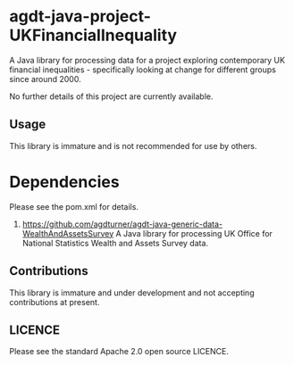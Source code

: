 # agdt-java-project-UKFinancialInequality
A Java library for processing data for a project exploring contemporary UK financial inequalities - specifically looking at change for different groups since around 2000.

No further details of this project are currently available.

## Usage
This library is immature and is not recommended for use by others.

# Dependencies
Please see the pom.xml for details.
1. https://github.com/agdturner/agdt-java-generic-data-WealthAndAssetsSurvey
A Java library for processing UK Office for National Statistics Wealth and Assets Survey data.

## Contributions
This library is immature and under development and not accepting contributions at present.

## LICENCE
Please see the standard Apache 2.0 open source LICENCE.
